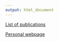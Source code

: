 ```yaml
---
output: html_document
---
```


[List of publications](./publications.html)

[Personal webpage](https://sites.google.com/view/iantimaeus/)
